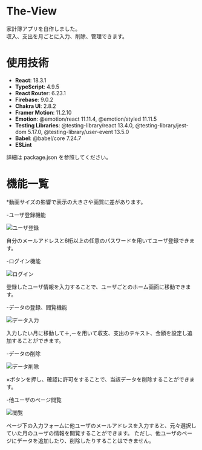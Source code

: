 # The-View
家計簿アプリを自作しました。　<br >
収入、支出を月ごとに入力、削除、管理できます。

# 使用技術
- **React**: 18.3.1
- **TypeScript**: 4.9.5
- **React Router**: 6.23.1
- **Firebase**: 9.0.2
- **Chakra UI**: 2.8.2
- **Framer Motion**: 11.2.10
- **Emotion**: @emotion/react 11.11.4, @emotion/styled 11.11.5
- **Testing Libraries**: @testing-library/react 13.4.0, @testing-library/jest-dom 5.17.0, @testing-library/user-event 13.5.0
- **Babel**: @babel/core 7.24.7
- **ESLint**

詳細は package.json を参照してください。


# 機能一覧

*動画サイズの影響で表示の大きさや画質に差があります。

-ユーザ登録機能

![ユーザ登録](https://github.com/Inoue-T826/react-kakeibo-app/assets/170819367/98ba86d8-0af2-4185-8c48-538ccf2fe7fc)

自分のメールアドレスと6桁以上の任意のパスワードを用いてユーザ登録できます。



-ログイン機能

![ログイン](https://github.com/Inoue-T826/react-kakeibo-app/assets/170819367/2e161172-fc37-4fe9-9171-c51302f1aae1)

登録したユーザ情報を入力することで、ユーザごとのホーム画面に移動できます。



-データの登録、閲覧機能

![データ入力](https://github.com/Inoue-T826/react-kakeibo-app/assets/170819367/8a28ff7e-98a0-40bc-ab4a-a1a2f4aa81a3)

入力したい月に移動して＋,－を用いて収支、支出のテキスト、金額を設定し追加することができます。



-データの削除

![データ削除](https://github.com/Inoue-T826/react-kakeibo-app/assets/170819367/0174e1b4-ed18-4776-beac-7fce0343c5aa)

×ボタンを押し、確認に許可をすることで、当該データを削除することができます。



-他ユーザのページ閲覧

![閲覧](https://github.com/Inoue-T826/react-kakeibo-app/assets/170819367/eee3761e-4644-4864-996a-eede5785b803)

ページ下の入力フォームに他ユーザのメールアドレスを入力すると、元々選択していた月のユーザの情報を閲覧することができます。
ただし、他ユーザのページにデータを追加したり、削除したりすることはできません。
